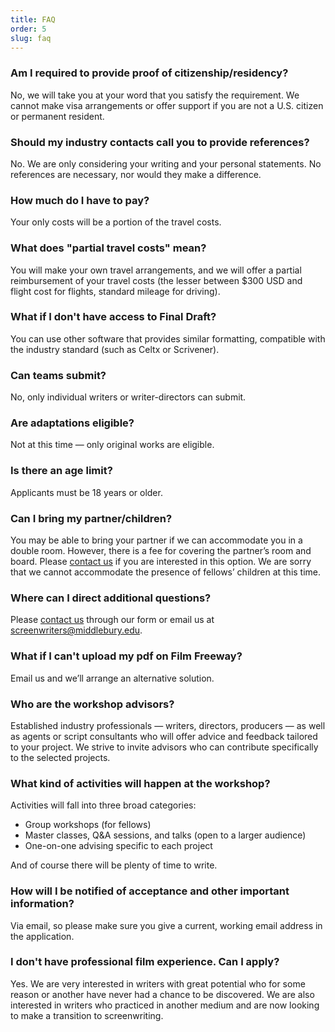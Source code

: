 ```yaml
---
title: FAQ
order: 5
slug: faq
---
```



### Am I required to provide proof of citizenship/residency?

No, we will take you at your word  that you satisfy the requirement. We cannot make visa arrangements or offer support if you are not a U.S. citizen or permanent resident.


### Should my industry contacts call you to provide references?

No. We are only considering your writing and your personal statements. No references are necessary, nor would they make a difference.


### How much do I have to pay?

Your only costs will be a portion of the travel costs.


### What does "partial travel costs" mean?

You will make your own travel arrangements, and we will offer a partial reimbursement of your travel costs (the lesser between $300 USD and flight cost for flights, standard mileage for driving).

### What if I don't have access to Final Draft?

You can use other software that provides similar formatting, compatible with the industry standard (such as Celtx or Scrivener).

### Can teams submit?

No, only individual writers or writer-directors can submit.

### Are adaptations eligible?

Not at this time &mdash; only original works are eligible.

### Is there an age limit?

Applicants must be 18 years or older.

### Can I bring my partner/children?

You may be able to bring your partner if we can accommodate you in a double room. However, there is a fee for covering the partner’s room and board. Please [contact us](https://forms.middlebury.edu/offices/news/middlebury-script-lab) if you are interested in this option. We are sorry that we cannot accommodate the presence of fellows’ children at this time.
   

### Where can I direct additional questions?

Please [contact us](https://forms.middlebury.edu/offices/news/middlebury-script-lab) through our form or email us at [screenwriters@middlebury.edu](mailto:screenwriters@middlebury.edu).

### What if I can't upload my pdf on Film Freeway?

Email us and we’ll arrange an alternative solution.

<!-- (the next two FAQ's should go away or the information should live elsewhere) -->

### Who are the workshop advisors?

Established industry professionals &mdash; writers, directors, producers &mdash; as well as agents or script consultants who will offer advice and feedback tailored to your project. We strive to invite advisors who can contribute specifically to the selected projects.

### What kind of activities will happen at the workshop?

Activities will fall into three broad categories:

- Group workshops (for fellows)
- Master classes, Q&A sessions, and talks (open to a larger audience)
- One-on-one advising specific to each project

And of course there will be plenty of time to write.

### How will I be notified of acceptance and other important information?

Via email, so please make sure you give a current, working email address in the application.

<!-- (the next FAQ can go away) -->

### I don't have professional film experience. Can I apply? 

Yes. We are very interested in writers with great potential who for some reason or another have never had a chance to be discovered. We are also interested in writers who practiced in another medium and are now looking to make a transition to screenwriting.
